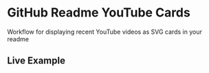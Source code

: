 # GitHub Readme YouTube Cards

Workflow for displaying recent YouTube videos as SVG cards in your readme

## Live Example

<!-- YOUTUBE-CARDS:START -->
<!-- YOUTUBE-CARDS:END -->
